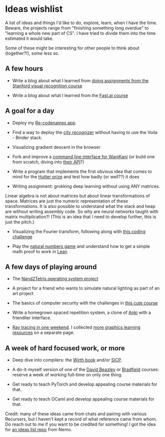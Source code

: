 # Ideas wishlist

A list of ideas and things I'd like to do, explore, learn, when I have the time. Beware, the projects range from "finishing something long overdue" to "learning a whole new part of CS". I have tried to divide them into the time estimated it would take.

Some of these might be interesting for other people to think about (together?!), some less so.

## A few hours

* Write a blog about what I learned from [doing assignments from the Stanford visual recognition course](https://cs231n.github.io)

* Write a blog about what I learned from the [Fast.ai course](https://course.fast.ai)

## A goal for a day

* Deploy my [Re-codenames app](https://github.com/mnopqr1/recodenames).

* Find a way to deploy the [city recognizer](https://github.com/mnopqr1/cityrecognizer) without having to use the Voila - Binder stack.

* Visualizing gradient descent in the browser

* Fork and improve a [command line interface for WaniKani](https://community.wanikani.com/t/wanikani-cli-typescript-api-library/39824/6) (or build one from scratch, diving into [their API](https://docs.api.wanikani.com/)?)

* Write a program that implements the first obvious idea that comes to mind for the [Hutter prize](http://prize.hutter1.net/) and test how badly (or well??) it does

* Writing assignment: grokking deep learning without using ANY matrices.

Linear algebra is not about matrices but about linear transformations of space. Matrices are just the numeric representation of these transformations. It is also possible to understand what the stack and heap are without writing assembly code. So why are neural networks taught with matrix multiplication?! (This is an idea that I need to develop further, this is just the pitch.)

* Visualizing the Fourier transform, following along with [this coding challenge](https://thecodingtrain.com/CodingChallenges/125-fourier-series.html)

* Play the [natural numbers game](http://wwwf.imperial.ac.uk/~buzzard/xena/natural_number_game/) and understand how to get a simple math proof to work in [Lean](https://leanprover.github.io/)

## A few days of playing around

* The [Nand2Tetris operating system project](https://www.nand2tetris.org/project12)

* A project for a friend who wants to simulate natural lighting as part of an art project

* The basics of computer security with the challenges in [this cute course](https://pwn.college)

* Write a homegrown spaced repetition system, a clone of  [Anki](https://apps.ankiweb.net/) with a friendlier interface.

* [Ray tracing in one weekend](https://raytracing.github.io/books/RayTracingInOneWeekend.html). I collected [more graphics learning resources](graphics.md) on a separate page.


## A week of hard focused work, or more

* Deep dive into compilers: the [Wirth book](https://people.inf.ethz.ch/wirth/CompilerConstruction/) and/or [SICP](https://mitpress.mit.edu/sites/default/files/sicp/index.html).

* A do-it-myself version of one of the [David Beazley](https://www.dabeaz.com/) or [Bradfield](https://bradfieldcs.com/) courses: reserve a week of working full-time on only one thing.

* Get ready to teach PyTorch and develop appealing course materials for that.

* Get ready to teach OCaml and develop appealing course materials for that.


Credit: many of these ideas came from chats and pairing with various Recursers, but I haven't kept a record of what reference came from whom. Do reach out to me if you want to be credited for something! I got the idea for [an ideas list repo](https://github.com/captn3m0/ideas) from Nemo.
